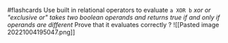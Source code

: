 #flashcards 
Use built in relational operators to evaluate `a XOR b`
*xor or "exclusive or" takes two boolean operands and returns true if and only if operands are different*
Prove that it evaluates correctly
?
![[Pasted image 20221004195047.png]]